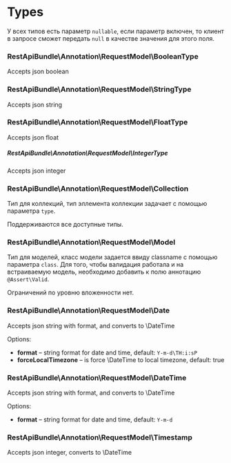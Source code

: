# Types
У всех типов есть параметр `nullable`, если параметр включен, то клиент в запросе сможет передать `null` в качестве значения для этого поля.

### RestApiBundle\Annotation\RequestModel\BooleanType
Accepts json boolean

### RestApiBundle\Annotation\RequestModel\StringType
Accepts json string

### RestApiBundle\Annotation\RequestModel\FloatType
Accepts json float

##### RestApiBundle\Annotation\RequestModel\IntegerType
Accepts json integer

### RestApiBundle\Annotation\RequestModel\Collection
Тип для коллекций, тип эллемента коллекции задачает с помощью параметра `type`.

Поддерживаются все доступные типы.

### RestApiBundle\Annotation\RequestModel\Model
Тип для моделей, класс модели задается ввиду classname с помощью параметра `class`.
Для того, чтобы валидация работала и на встраиваемую модель, необходимо добавить к полю аннотацию `@Assert\Valid`.

Ограничений по уровню вложенности нет.

### RestApiBundle\Annotation\RequestModel\Date
Accepts json string with format, and converts to \DateTime

Options:
 * **format** – string format for date and time, default: `Y-m-d\TH:i:sP`
 * **forceLocalTimezone** – is force \DateTime to local timezone, default: true

### RestApiBundle\Annotation\RequestModel\DateTime
Accepts json string with format, and converts to \DateTime

Options:
 * **format** – string format for date and time, default: `Y-m-d`

### RestApiBundle\Annotation\RequestModel\Timestamp
Accepts json integer, converts to \DateTime
